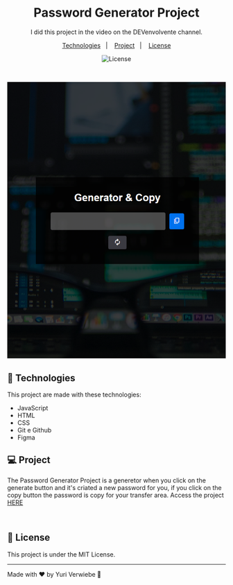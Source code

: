 <h1 align="center"> Password Generator Project </h1>

<p align="center">
I did this project in the video on the DEVenvolvente channel.
</p>

<p align="center">
  <a href="#-technologies">Technologies</a>&nbsp;&nbsp;&nbsp;|&nbsp;&nbsp;&nbsp;
  <a href="#-project">Project</a>&nbsp;&nbsp;&nbsp;|&nbsp;&nbsp;&nbsp;
  <a href="#-license">License</a>
</p>

<p align="center">
  <img alt="License" src="https://img.shields.io/static/v1?label=license&message=MIT&color=49AA26&labelColor=000000">
</p>

<br>

<p align="center">
  <img alt="Illustrative Image of Password Generator " src="img/preview.png" width="600px">
</p>

## 🚀 Technologies

This project are made with these technologies:

- JavaScript
- HTML
- CSS
- Git e Github
- Figma

## 💻 Project

The Password Generator Project is a generetor when you click on the generate button and it's criated a new password for you, if you click on the copy button the password is copy for your transfer area. Access the project [HERE](https://yuriverwiebe.github.io/password-generator)
 
<br>

## 📝 License

This project is under the MIT License.

---

Made with ♥ by Yuri Verwiebe 🌊
